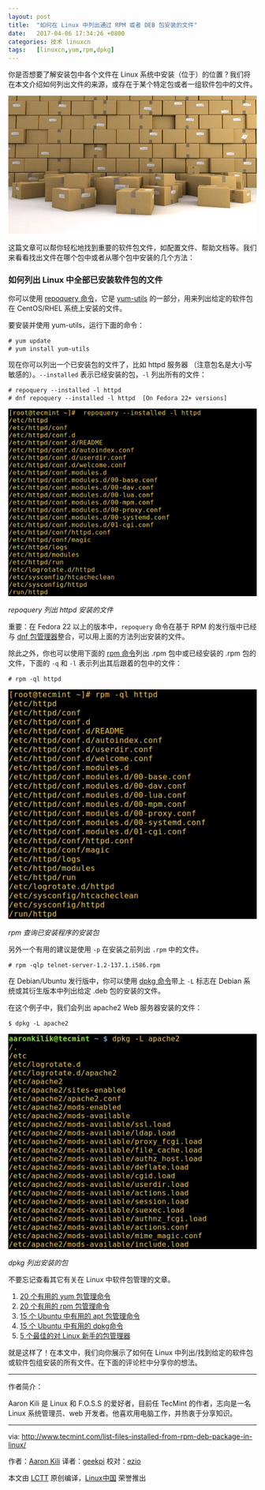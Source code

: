 ```yaml
---
layout: post
title:	"如何在 Linux 中列出通过 RPM 或者 DEB 包安装的文件"
date:	2017-04-06 17:34:26 +0800 
categories:	技术 linuxcn 
tags:	[linuxcn,yum,rpm,dpkg]
---
```



你是否想要了解安装包中各个文件在 Linux 系统中安装（位于）的位置？我们将在本文介绍如何列出文件的来源，或存在于某个特定包或者一组软件包中的文件。


![](/Asserts/Images/album/201704/06/173309sivrffaee4fzeftx.jpg)


这篇文章可以帮你轻松地找到重要的软件包文件，如配置文件、帮助文档等。我们来看看找出文件在哪个包中或者从哪个包中安装的几个方法：


### 如何列出 Linux 中全部已安装软件包的文件


你可以使用 [repoquery 命令](http://www.tecmint.com/list-installed-packages-in-rhel-centos-fedora/)，它是 [yum-utils](http://www.tecmint.com/linux-yum-package-management-with-yum-utils/) 的一部分，用来列出给定的软件包在 CentOS/RHEL 系统上安装的文件。


要安装并使用 yum-utils，运行下面的命令：



```
# yum update 
# yum install yum-utils

```

现在你可以列出一个已安装包的文件了，比如 httpd 服务器 （注意包名是大小写敏感的）。`--installed` 表示已经安装的包，`-l` 列出所有的文件：



```
# repoquery --installed -l httpd
# dnf repoquery --installed -l httpd  [On Fedora 22+ versions]

```

![Repoquery List Installed Files of Httpd](/Asserts/Images/album/201704/06/173428atfgtgtlmgggtmcs.png)


*repoquery 列出 httpd 安装的文件*


重要：在 Fedora 22 以上的版本中，`repoquery` 命令在基于 RPM 的发行版中已经与 [dnf 包管理器](http://www.tecmint.com/dnf-commands-for-fedora-rpm-package-management/)整合，可以用上面的方法列出安装的文件。


除此之外，你也可以使用下面的 [rpm 命令](http://www.tecmint.com/20-practical-examples-of-rpm-commands-in-linux/)列出 .rpm 包中或已经安装的 .rpm 包的文件，下面的 `-q` 和 `-l` 表示列出其后跟着的包中的文件：



```
# rpm -ql httpd

```

![RPM Query Package for Installed Files](/Asserts/Images/album/201704/06/173428x32dyrr2d3tdcd22.png)


*rpm 查询已安装程序的安装包*


另外一个有用的建议是使用 `-p` 在安装之前列出 `.rpm` 中的文件。



```
# rpm -qlp telnet-server-1.2-137.1.i586.rpm

```

在 Debian/Ubuntu 发行版中，你可以使用 [dpkg 命令](http://www.tecmint.com/dpkg-command-examples/)带上 `-L` 标志在 Debian 系统或其衍生版本中列出给定 .deb 包的安装的文件。


在这个例子中，我们会列出 apache2 Web 服务器安装的文件：



```
$ dpkg -L apache2

```

![dpkg List Installed Packages](/Asserts/Images/album/201704/06/173428kbje6ku412kuq522.png)


*dpkg 列出安装的包*


不要忘记查看其它有关在 Linux 中软件包管理的文章。


1. [20 个有用的 yum 包管理命令](http://www.tecmint.com/20-linux-yum-yellowdog-updater-modified-commands-for-package-mangement/)
2. [20 个有用的 rpm 包管理命令](http://www.tecmint.com/20-practical-examples-of-rpm-commands-in-linux/)
3. [15 个 Ubuntu 中有用的 apt 包管理命令](http://www.tecmint.com/apt-advanced-package-command-examples-in-ubuntu/)
4. [15 个 Ubuntu 中有用的 dpkg命令](http://www.tecmint.com/dpkg-command-examples/)
5. [5 个最佳的对 Linux 新手的包管理器](http://www.tecmint.com/linux-package-managers/)


就是这样了！在本文中，我们向你展示了如何在 Linux 中列出/找到给定的软件包或软件包组安装的所有文件。在下面的评论栏中分享你的想法。




---


作者简介：


Aaron Kili 是 Linux 和 F.O.S.S 的爱好者，目前任 TecMint 的作者，志向是一名 Linux 系统管理员、web 开发者。他喜欢用电脑工作，并热衷于分享知识。




---


via: <http://www.tecmint.com/list-files-installed-from-rpm-deb-package-in-linux/>


作者：[Aaron Kili](http://www.tecmint.com/author/aaronkili/) 译者：[geekpi](https://github.com/geekpi) 校对：[ezio](https://github.com/oska874)


本文由 [LCTT](https://github.com/LCTT/TranslateProject) 原创编译，[Linux中国](https://linux.cn/) 荣誉推出
